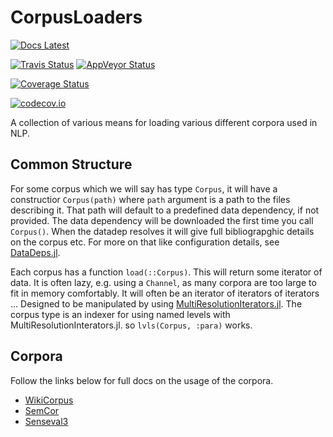 # CorpusLoaders
[![Docs Latest](https://img.shields.io/badge/docs-latest-blue.svg)](http://white.ucc.asn.au/CorpusLoaders.jl/latest/)

[![Travis Status](https://travis-ci.org/oxinabox/CorpusLoaders.jl.svg?branch=master)](https://travis-ci.org/oxinabox/CorpusLoaders.jl)
[![AppVeyor Status](https://ci.appveyor.com/api/projects/status/bio46qj8ol65bs3e?svg=true)](https://ci.appveyor.com/project/oxinabox/corpusloaders-jl)

[![Coverage Status](https://coveralls.io/repos/oxinabox/CorpusLoaders.jl/badge.svg?branch=master&service=github)](https://coveralls.io/github/oxinabox/CorpusLoaders.jl?branch=master)

[![codecov.io](http://codecov.io/github/oxinabox/CorpusLoaders.jl/coverage.svg?branch=master)](http://codecov.io/github/oxinabox/CorpusLoaders.jl?branch=master)


A collection of various means for loading various different corpora used in NLP.





## Common Structure
For some corpus which we will say has type `Corpus`,
it will have a constructior `Corpus(path)` where `path` argument is a path to the files describing it.
That path will default to a predefined data dependency, if not provided.
The data dependency will be downloaded the first time you call `Corpus()`.
When the datadep resolves it will give full bibliograpghic details on the corpus etc.
For more on that like configuration details, see [DataDeps.jl](https://github.com/oxinabox/DataDeps.jl).


Each corpus has a function `load(::Corpus)`.
This will return some iterator of data.
It is often lazy, e.g. using a `Channel`, as many corpora are too large to fit in memory comfortably.
It will often be an iterator of iterators of iterators ...
Designed to be manipulated by using [MultiResolutionIterators.jl](https://github.com/oxinabox/MultiResolutionIterators.jl).
The corpus type is an indexer for using named levels with MultiResolutionInterators.jl.
so `lvls(Corpus, :para)` works.

## Corpora
Follow the links below for full docs on the usage of the corpora.

 - [WikiCorpus](docs/src/WikiCorpus.md)
 - [SemCor](docs/src/SemCor.md)
 - [Senseval3](docs/src/Senseval3.md)